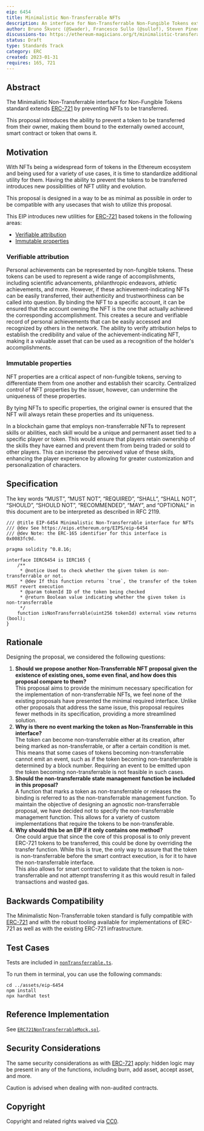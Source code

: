 ```yaml
---
eip: 6454
title: Minimalistic Non-Transferrable NFTs
description: An interface for Non-Transferrable Non-Fungible Tokens extension allowing for tokens to be non-transferrable.
author: Bruno Škvorc (@Swader), Francesco Sullo (@sullof), Steven Pineda (@steven2308), Stevan Bogosavljevic (@stevyhacker), Jan Turk (@ThunderDeliverer)
discussions-to: https://ethereum-magicians.org/t/minimalistic-transferable-interface/12517
status: Draft
type: Standards Track
category: ERC
created: 2023-01-31
requires: 165, 721
---
```


## Abstract

The Minimalistic Non-Transferrable interface for Non-Fungible Tokens standard extends [ERC-721](./eip-721.md) by preventing NFTs to be transferred.

This proposal introduces the ability to prevent a token to be transferred from their owner, making them bound to the externally owned account, smart contract or token that owns it.

## Motivation

With NFTs being a widespread form of tokens in the Ethereum ecosystem and being used for a variety of use cases, it is time to standardize additional utility for them. Having the ability to prevent the tokens to be transferred introduces new possibilities of NFT utility and evolution.

This proposal is designed in a way to be as minimal as possible in order to be compatible with any usecases that wish to utilize this proposal.

This EIP introduces new utilities for [ERC-721](./eip-721.md) based tokens in the following areas:

- [Verifiable attribution](#verifiable-attribution)
- [Immutable properties](#immutable-properties)

### Verifiable attribution

Personal achievements can be represented by non-fungible tokens. These tokens can be used to represent a wide range of accomplishments, including scientific advancements, philanthropic endeavors, athletic achievements, and more. However, if these achievement-indicating NFTs can be easily transferred, their authenticity and trustworthiness can be called into question. By binding the NFT to a specific account, it can be ensured that the account owning the NFT is the one that actually achieved the corresponding accomplishment. This creates a secure and verifiable record of personal achievements that can be easily accessed and recognized by others in the network. The ability to verify attribution helps to establish the credibility and value of the achievement-indicating NFT, making it a valuable asset that can be used as a recognition of the holder's accomplishments.

### Immutable properties

NFT properties are a critical aspect of non-fungible tokens, serving to differentiate them from one another and establish their scarcity. Centralized control of NFT properties by the issuer, however, can undermine the uniqueness of these properties.

By tying NFTs to specific properties, the original owner is ensured that the NFT will always retain these properties and its uniqueness.

In a blockchain game that employs non-transferrable NFTs to represent skills or abilities, each skill would be a unique and permanent asset tied to a specific player or token. This would ensure that players retain ownership of the skills they have earned and prevent them from being traded or sold to other players. This can increase the perceived value of these skills, enhancing the player experience by allowing for greater customization and personalization of characters.

## Specification

The key words “MUST”, “MUST NOT”, “REQUIRED”, “SHALL”, “SHALL NOT”, “SHOULD”, “SHOULD NOT”, “RECOMMENDED”, “MAY”, and “OPTIONAL” in this document are to be interpreted as described in RFC 2119.

```solidity
/// @title EIP-6454 Minimalistic Non-Transferrable interface for NFTs
/// @dev See https://eips.ethereum.org/EIPS/eip-6454
/// @dev Note: the ERC-165 identifier for this interface is 0x0083fc9d.

pragma solidity ^0.8.16;

interface IERC6454 is IERC165 {
    /**
     * @notice Used to check whether the given token is non-transferrable or not.
     * @dev If this function returns `true`, the transfer of the token MUST revert execution
     * @param tokenId ID of the token being checked
     * @return Boolean value indicating whether the given token is non-transferrable
     */
    function isNonTransferrable(uint256 tokenId) external view returns (bool);
}
```

## Rationale

Designing the proposal, we considered the following questions:

1. **Should we propose another Non-Transferrable NFT proposal given the existence of existing ones, some even final, and how does this proposal compare to them?**\
   This proposal aims to provide the minimum necessary specification for the implementation of non-transferrable NFTs, we feel none of the existing proposals have presented the minimal required interface. Unlike other proposals that address the same issue, this proposal requires fewer methods in its specification, providing a more streamlined solution.
2. **Why is there no event marking the token as Non-Transferrable in this interface?**\
   The token can become non-transferrable either at its creation, after being marked as non-transferrable, or after a certain condition is met. This means that some cases of tokens becoming non-transferrable cannot emit an event, such as if the token becoming non-transferrable is determined by a block number. Requiring an event to be emitted upon the token becoming non-transferrable is not feasible in such cases.
3. **Should the non-transferrable state management function be included in this proposal?**\
   A function that marks a token as non-transferrable or releases the binding is referred to as the non-transferrable management function. To maintain the objective of designing an agnostic non-transferrable proposal, we have decided not to specify the non-transferrable management function. This allows for a variety of custom implementations that require the tokens to be non-transferable.
4. **Why should this be an EIP if it only contains one method?**\
   One could argue that since the core of this proposal is to only prevent ERC-721 tokens to be transferred, this could be done by overriding the transfer function. While this is true, the only way to assure that the token is non-transferrable before the smart contract execution, is for it to have the non-transferrable interface.\
   This also allows for smart contract to validate that the token is non-transferrable and not attempt transferring it as this would result in failed transactions and wasted gas.

## Backwards Compatibility

The Minimalistic Non-Transferrable token standard is fully compatible with [ERC-721](./eip-721.md) and with the robust tooling available for implementations of ERC-721 as well as with the existing ERC-721 infrastructure.

## Test Cases

Tests are included in [`nonTransferrable.ts`](../assets/eip-6454/test/nonTransferrable.ts).

To run them in terminal, you can use the following commands:

```
cd ../assets/eip-6454
npm install
npx hardhat test
```

## Reference Implementation

See [`ERC721NonTransferrableMock.sol`](../assets/eip-6454/contracts/mocks/ERC721NonTransferrableMock.sol).

## Security Considerations

The same security considerations as with [ERC-721](./eip-721.md) apply: hidden logic may be present in any of the functions, including burn, add asset, accept asset, and more.

Caution is advised when dealing with non-audited contracts.

## Copyright

Copyright and related rights waived via [CC0](../LICENSE.md).
